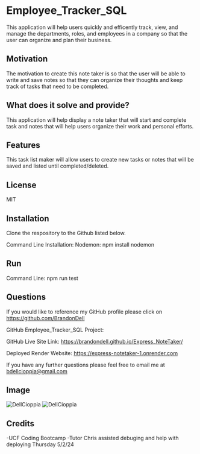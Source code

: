# Employee_Tracker_SQL
This application will help users quickly and efficently track, view, and manage the departments, roles, and employees in a company
so that the user can organize and plan their business.
 
## Motivation
The motivation to create this note taker is so that the user will be able to write and save notes so that they can organize their thoughts and keep track of tasks that need to be completed. 

## What does it solve and provide?
This application will help display a note taker that will start and complete task and notes that will help users organize their work and personal efforts. 

## Features
This task list maker will allow users to create new tasks or notes that will be saved and listed until completed/deleted. 

## License
MIT

## Installation 
Clone the respository to the Github listed below. 

Command Line Installation:
Nodemon: npm install nodemon

## Run  
Command Line: npm run test
    
## Questions
    
If you would like to reference my GitHub profile please click on https://github.com/BrandonDell

GitHub Employee_Tracker_SQL Project: 

GitHub Live Site Link: https://brandondell.github.io/Express_NoteTaker/

Deployed Render Website: https://express-notetaker-1.onrender.com

If you have any further questions please feel free to email me at bdellcioppia@gmail.com

## Image
![DellCioppia](./images/Render%20Success.png)
![DellCioppia](./images/Rendered%20Site.png)
## Credits
-UCF Coding Bootcamp
-Tutor Chris assisted debuging and help with deploying Thursday 5/2/24

